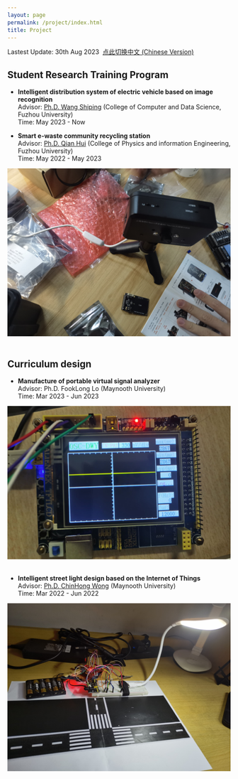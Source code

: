 ```yaml
---
layout: page
permalink: /project/index.html
title: Project
---
```


Lastest Update: 30th Aug 2023&nbsp;  [点此切换中文 (Chinese Version)](https://wangzhipeng2002.github.io/file/project-zh/)


## Student Research Training Program

- **Intelligent distribution system of electric vehicle based on image recognition**<br>Advisor: [Ph.D. Wang Shiping](https://ccds.fzu.edu.cn/info/1202/8958.htm) (College of Computer and Data Science, Fuzhou University)<br>Time: May 2023 - Now<br>


- **Smart e-waste community recycling station**<br>Advisor: [Ph.D. Qian Hui](https://ieeexplore.ieee.org/author/37587238900) (College of Physics and information Engineering, Fuzhou University)<br>Time: May 2022 - May 2023<br>

<div>
<img src="/images/zp4.jpg">
</div>
<br>


## Curriculum design

- **Manufacture of portable virtual signal analyzer**<br>Advisor: Ph.D. FookLong Lo (Maynooth University)<br>Time: Mar 2023 - Jun 2023<br>

<div>
<img src="/images/zp3.jpg">
</div>
<br>

- **Intelligent street light design based on the Internet of Things**<br>Advisor: [Ph.D. ChinHong Wong](https://www.researchgate.net/profile/Chin-Hong-Wong) (Maynooth University)<br>Time: Mar 2022 - Jun 2022<br>

<div>
<img src="/images/zpa.jpg">
</div>
<br>
